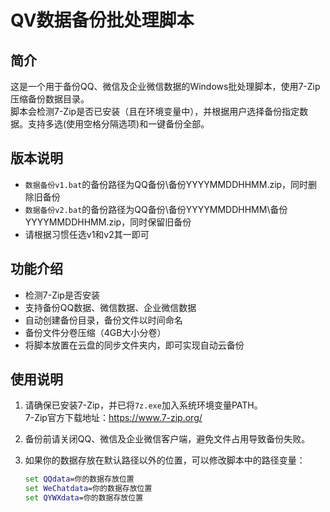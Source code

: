   # QV数据备份批处理脚本

## 简介
这是一个用于备份QQ、微信及企业微信数据的Windows批处理脚本，使用7-Zip压缩备份数据目录。  
脚本会检测7-Zip是否已安装（且在环境变量中），并根据用户选择备份指定数据。支持多选(使用空格分隔选项)和一键备份全部。

## 版本说明
- `数据备份v1.bat`的备份路径为QQ备份\备份YYYYMMDDHHMM.zip，同时删除旧备份
- `数据备份v2.bat`的备份路径为QQ备份\备份YYYYMMDDHHMM\备份YYYYMMDDHHMM.zip，同时保留旧备份
- 请根据习惯任选v1和v2其一即可

## 功能介绍
- 检测7-Zip是否安装  
- 支持备份QQ数据、微信数据、企业微信数据  
- 自动创建备份目录，备份文件以时间命名  
- 备份文件分卷压缩（4GB大小分卷）  
- 将脚本放置在云盘的同步文件夹内，即可实现自动云备份

## 使用说明
1. 请确保已安装7-Zip，并已将`7z.exe`加入系统环境变量PATH。  
   7-Zip官方下载地址：https://www.7-zip.org/  

2. 备份前请关闭QQ、微信及企业微信客户端，避免文件占用导致备份失败。  

3. 如果你的数据存放在默认路径以外的位置，可以修改脚本中的路径变量：  
   ```bat
   set QQdata=你的数据存放位置
   set WeChatdata=你的数据存放位置
   set QYWXdata=你的数据存放位置
